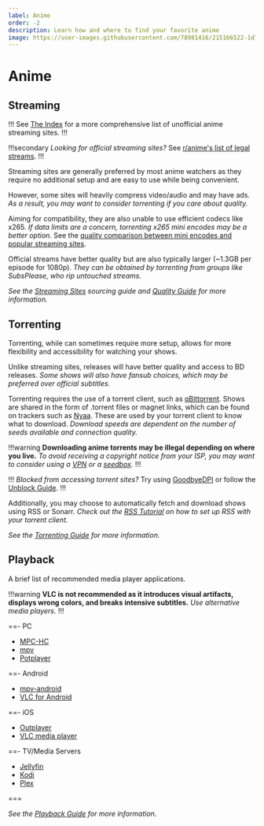 ```yaml
---
label: Anime
order: -2
description: Learn how and where to find your favorite anime
image: https://user-images.githubusercontent.com/78981416/215166522-1d7358e8-bec2-4a54-a9ec-71deab646e56.gif
---
```


# Anime

## Streaming

!!!
See [The Index](https://theindex.moe) for a more comprehensive list of unofficial anime streaming sites.
!!!

!!!secondary
*Looking for official streaming sites?* See [r/anime's list of legal streams](https://www.reddit.com/r/anime/wiki/legal_streams).
!!!

Streaming sites are generally preferred by most anime watchers as they require no additional setup and are easy to use while being convenient.

However, some sites will heavily compress video/audio and may have ads. *As a result, you may want to consider torrenting if you care about quality.*

Aiming for compatibility, they are also unable to use efficient codecs like x265. *If data limits are a concern, torrenting x265 mini encodes may be a better option.* See the [quality comparison between mini encodes and popular streaming sites](https://slow.pics/c/pjYaqdnr).

Official streams have better quality but are also typically larger (~1.3GB per episode for 1080p). *They can be obtained by torrenting from groups like SubsPlease, who rip untouched streams.*

*See the [Streaming Sites](/sourcing/streaming/) sourcing guide and [Quality Guide](/guides/quality) for more information.*

## Torrenting

Torrenting, while can sometimes require more setup, allows for more flexibility and accessibility for watching your shows.

Unlike streaming sites, releases will have better quality and access to BD releases. *Some shows will also have fansub choices, which may be preferred over official subtitles.*

Torrenting requires the use of a torrent client, such as [qBittorrent](https://www.qbittorrent.org/download). Shows are shared in the form of .torrent files or magnet links, which can be found on trackers such as [Nyaa](https://nyaa.si). These are used by your torrent client to know what to download. *Download speeds are dependent on the number of seeds available and connection quality.*

!!!warning
**Downloading anime torrents may be illegal depending on where you live.** *To avoid receiving a copyright notice from your ISP, you may want to consider using a [VPN](/getting-started/torrenting#vpn) or a [seedbox](/guides/torrenting#what-is-a-seedbox).*
!!!

!!!
*Blocked from accessing torrent sites?* Try using [GoodbyeDPI](https://github.com/ValdikSS/GoodbyeDPI) or follow the [Unblock Guide](/tutorials/unblock).
!!!

Additionally, you may choose to automatically fetch and download shows using RSS or Sonarr. *Check out the [RSS Tutorial](/tutorials/rss) on how to set up RSS with your torrent client.*

*See the [Torrenting Guide](/guides/torrenting) for more information.*

## Playback

A brief list of recommended media player applications.

!!!warning
**VLC is not recommended as it introduces visual artifacts, displays wrong colors, and breaks intensive subtitles.** *Use alternative media players.*
!!!

==- PC
- [MPC-HC](https://github.com/clsid2/mpc-hc/releases)
- [mpv](https://mpv.io/installation/)
- [Potplayer](https://potplayer.daum.net)

==- Android
- [mpv-android](https://play.google.com/store/apps/details?id=is.xyz.mpv)
- [VLC for Android](https://play.google.com/store/apps/details?id=org.videolan.vlc)

==- iOS
- [Outplayer](https://apps.apple.com/app/outplayer/id1449923287)
- [VLC media player](https://apps.apple.com/app/vlc-media-player/id650377962)

==- TV/Media Servers
- [Jellyfin](https://jellyfin.org)
- [Kodi](https://kodi.tv)
- [Plex](https://www.plex.tv)

===

*See the [Playback Guide](/guides/playback) for more information.*
